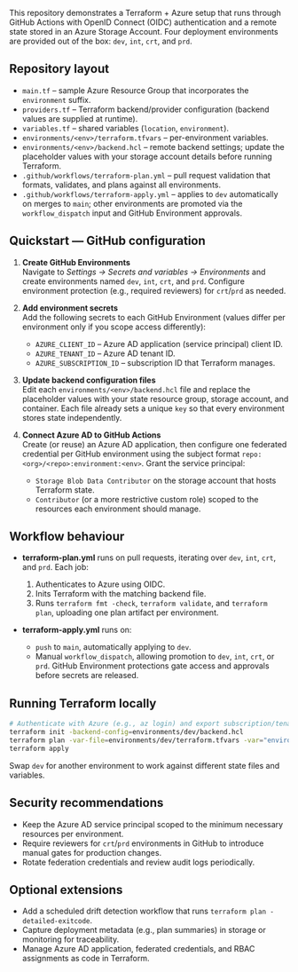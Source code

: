 This repository demonstrates a Terraform + Azure setup that runs through GitHub Actions with OpenID Connect (OIDC) authentication and a remote state stored in an Azure Storage Account. Four deployment environments are provided out of the box: `dev`, `int`, `crt`, and `prd`.

## Repository layout

- `main.tf` – sample Azure Resource Group that incorporates the `environment` suffix.
- `providers.tf` – Terraform backend/provider configuration (backend values are supplied at runtime).
- `variables.tf` – shared variables (`location`, `environment`).
- `environments/<env>/terraform.tfvars` – per-environment variables.
- `environments/<env>/backend.hcl` – remote backend settings; update the placeholder values with your storage account details before running Terraform.
- `.github/workflows/terraform-plan.yml` – pull request validation that formats, validates, and plans against all environments.
- `.github/workflows/terraform-apply.yml` – applies to `dev` automatically on merges to `main`; other environments are promoted via the `workflow_dispatch` input and GitHub Environment approvals.

## Quickstart — GitHub configuration

1. **Create GitHub Environments**  
   Navigate to *Settings → Secrets and variables → Environments* and create environments named `dev`, `int`, `crt`, and `prd`. Configure environment protection (e.g., required reviewers) for `crt`/`prd` as needed.

2. **Add environment secrets**  
   Add the following secrets to each GitHub Environment (values differ per environment only if you scope access differently):
   - `AZURE_CLIENT_ID` – Azure AD application (service principal) client ID.
   - `AZURE_TENANT_ID` – Azure AD tenant ID.
   - `AZURE_SUBSCRIPTION_ID` – subscription ID that Terraform manages.

3. **Update backend configuration files**  
   Edit each `environments/<env>/backend.hcl` file and replace the placeholder values with your state resource group, storage account, and container. Each file already sets a unique `key` so that every environment stores state independently.

4. **Connect Azure AD to GitHub Actions**  
   Create (or reuse) an Azure AD application, then configure one federated credential per GitHub environment using the subject format `repo:<org>/<repo>:environment:<env>`. Grant the service principal:
   - `Storage Blob Data Contributor` on the storage account that hosts Terraform state.
   - `Contributor` (or a more restrictive custom role) scoped to the resources each environment should manage.

## Workflow behaviour

- **terraform-plan.yml** runs on pull requests, iterating over `dev`, `int`, `crt`, and `prd`. Each job:
  1. Authenticates to Azure using OIDC.
  2. Inits Terraform with the matching backend file.
  3. Runs `terraform fmt -check`, `terraform validate`, and `terraform plan`, uploading one plan artifact per environment.

- **terraform-apply.yml** runs on:
  - `push` to `main`, automatically applying to `dev`.
  - Manual `workflow_dispatch`, allowing promotion to `dev`, `int`, `crt`, or `prd`. GitHub Environment protections gate access and approvals before secrets are released.

## Running Terraform locally

```bash
# Authenticate with Azure (e.g., az login) and export subscription/tenant if required.
terraform init -backend-config=environments/dev/backend.hcl
terraform plan -var-file=environments/dev/terraform.tfvars -var="environment=dev"
terraform apply
```

Swap `dev` for another environment to work against different state files and variables.

## Security recommendations

- Keep the Azure AD service principal scoped to the minimum necessary resources per environment.
- Require reviewers for `crt`/`prd` environments in GitHub to introduce manual gates for production changes.
- Rotate federation credentials and review audit logs periodically.

## Optional extensions

- Add a scheduled drift detection workflow that runs `terraform plan -detailed-exitcode`.
- Capture deployment metadata (e.g., plan summaries) in storage or monitoring for traceability.
- Manage Azure AD application, federated credentials, and RBAC assignments as code in Terraform.
